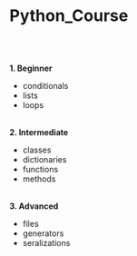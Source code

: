 # Python_Course
<br>
<br>

**1. Beginner**
- conditionals
- lists
- loops<br><br>

**2. Intermediate**
- classes
- dictionaries
- functions
- methods<br><br>


**3. Advanced**
- files
- generators
- seralizations

